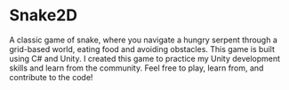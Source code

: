 # Snake2D
 A classic game of snake, where you navigate a hungry serpent through a grid-based world, eating food and avoiding obstacles. This game is built using C# and Unity. I created this game to practice my Unity development skills and learn from the community. Feel free to play, learn from, and contribute to the code!
